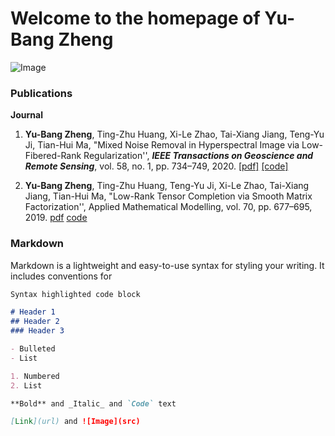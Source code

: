 # Welcome to the homepage of Yu-Bang Zheng


![Image](https://github.com/YuBangZheng/yubangzheng.github.io/blob/master/figs/yubangzheng.jpg)

### Publications 

**Journal**

1. **Yu-Bang Zheng**, Ting-Zhu Huang, Xi-Le Zhao, Tai-Xiang Jiang, Teng-Yu Ji, Tian-Hui Ma, "Mixed Noise Removal in Hyperspectral Image via Low-Fibered-Rank Regularization'', _**IEEE Transactions on Geoscience and Remote Sensing**_, vol. 58, no. 1, pp. 734–749, 2020. [[pdf]](https://raw.githubusercontent.com/YuBangZheng/yubangzheng.github.io/master/papers/TGRS-low-fibered-rank.pdf) [[code]](https://github.com/YuBangZheng/code_TGRS_low-fibered-rank)


2. **Yu-Bang Zheng**, Ting-Zhu Huang, Teng-Yu Ji, Xi-Le Zhao, Tai-Xiang Jiang, Tian-Hui Ma, "Low-Rank Tensor Completion via Smooth Matrix Factorization'', Applied Mathematical Modelling, vol. 70, pp. 677–695, 2019. [pdf](https://ieeexplore.ieee.org/document/8854307) [code]()

### Markdown

Markdown is a lightweight and easy-to-use syntax for styling your writing. It includes conventions for

```markdown
Syntax highlighted code block

# Header 1
## Header 2
### Header 3

- Bulleted
- List

1. Numbered
2. List

**Bold** and _Italic_ and `Code` text

[Link](url) and ![Image](src)
```

